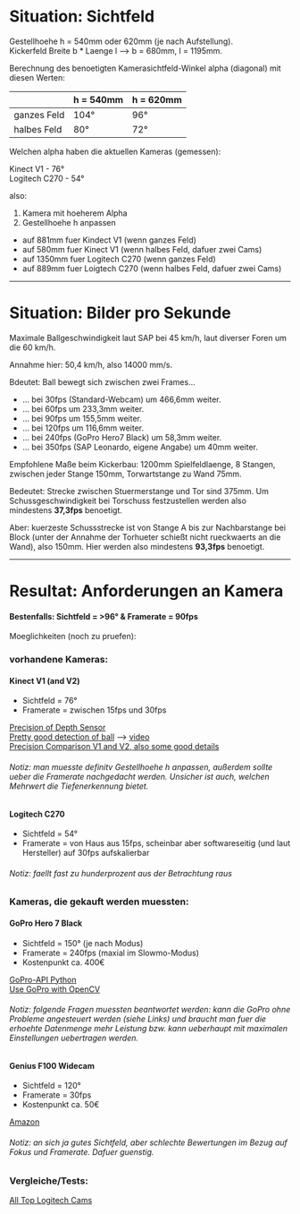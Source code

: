 # Situation: Sichtfeld

Gestellhoehe h = 540mm oder 620mm (je nach Aufstellung). <br>
Kickerfeld Breite b * Laenge l --> b = 680mm, l = 1195mm. <br>

Berechnung des benoetigten Kamerasichtfeld-Winkel alpha (diagonal) mit diesen Werten:

| | h = 540mm | h = 620mm |
| --- | --- | --- |
| ganzes Feld | 104° | 96° |
| halbes Feld | 80° | 72° |

Welchen alpha haben die aktuellen Kameras (gemessen):

Kinect V1 - 76° <br>
Logitech C270 - 54°

also:

1. Kamera mit hoeherem Alpha
2. Gestellhoehe h anpassen
* auf 881mm fuer Kindect V1 (wenn ganzes Feld)
* auf 580mm fuer Kinect V1 (wenn halbes Feld, dafuer zwei Cams)
* auf 1350mm fuer Logitech C270 (wenn ganzes Feld)
* auf 889mm fuer Loigtech C270 (wenn halbes Feld, dafuer zwei Cams)

<hr>

# Situation: Bilder pro Sekunde

Maximale Ballgeschwindigkeit laut SAP bei 45 km/h, laut diverser Foren um die 60 km/h.

Annahme hier: 50,4 km/h, also 14000 mm/s.

Bdeutet: Ball bewegt sich zwischen zwei Frames...

* ... bei 30fps (Standard-Webcam) um 466,6mm weiter.
* ... bei 60fps um 233,3mm weiter.
* ... bei 90fps um 155,5mm weiter.
* ... bei 120fps um 116,6mm weiter.
* ... bei 240fps (GoPro Hero7 Black) um 58,3mm weiter.
* ... bei 350fps (SAP Leonardo, eigene Angabe) um 40mm weiter.


Empfohlene Maße beim Kickerbau: 1200mm Spielfeldlaenge, 8 Stangen, zwischen jeder Stange 150mm, Torwartstange zu Wand 75mm. <br>

Bedeutet: Strecke zwischen Stuermerstange und Tor sind 375mm. Um Schussgeschwindigkeit bei Torschuss festzustellen werden also mindestens **37,3fps** benoetigt.

Aber: kuerzeste Schussstrecke ist von Stange A bis zur Nachbarstange bei Block (unter der Annahme der Torhueter schießt nicht rueckwaerts an die Wand), also 150mm. Hier werden also mindestens **93,3fps** benoetigt.

<hr>

# Resultat: Anforderungen an Kamera

#### Bestenfalls: Sichtfeld = >96° & Framerate = 90fps

Moeglichkeiten (noch zu pruefen):

### vorhandene Kameras:

#### Kinect V1 (and V2)

* Sichtfeld = 76°
* Framerate = zwischen 15fps und 30fps

[Precision of Depth Sensor](https://stackoverflow.com/questions/7696436/precision-of-the-kinect-depth-camera) <br>
[Pretty good detection of ball](https://vvvv.org/contribution/kinect-hitboxes-dx11) --> [video](https://www.youtube.com/watch?v=I9TyfeeTKFk&feature=youtu.be&t=32) <br>
[Precision Comparison V1 and V2, also some good details](https://www.dfki.de/fileadmin/user_upload/import/8767_wasenmuller2016comparison.pdf) <br>

###### Notiz: man muesste definitv Gestellhoehe h anpassen, außerdem sollte ueber die Framerate nachgedacht werden. Unsicher ist auch, welchen Mehrwert die Tiefenerkennung bietet.

#### Logitech C270

* Sichtfeld = 54°
* Framerate = von Haus aus 15fps, scheinbar aber softwareseitig (und laut Hersteller) auf 30fps aufskalierbar

###### Notiz: faellt fast zu hunderprozent aus der Betrachtung raus

### Kameras, die gekauft werden muessten:

#### GoPro Hero 7 Black

* Sichtfeld = 150° (je nach Modus)
* Framerate = 240fps (maxial im Slowmo-Modus)
* Kostenpunkt ca. 400€

[GoPro-API Python](https://pypi.org/project/goprocam/) <br>
[Use GoPro with OpenCV](https://stackoverflow.com/questions/36112313/how-connect-my-gopro-hero-4-camera-live-stream-to-opencv-using-python) <br>

###### Notiz: folgende Fragen muessten beantwortet werden: kann die GoPro ohne Probleme angesteuert werden (siehe Links) und braucht man fuer die erhoehte Datenmenge mehr Leistung bzw. kann ueberhaupt mit maximalen Einstellungen uebertragen werden.

#### Genius F100 Widecam

* Sichtfeld = 120°
* Framerate = 30fps
* Kostenpunkt ca. 50€

[Amazon](https://www.amazon.de/Genius-32200213101-F100-Widecam/dp/B0080CE5M4/ref=sr_1_fkmr0_1?ie=UTF8&qid=1549121342&sr=8-1-fkmr0&keywords=Genius+120-degree+Ultra+Wide+Angle+Full+HD+Conference+Webcam%28WideCam+F100%29)

###### Notiz: an sich ja gutes Sichtfeld, aber schlechte Bewertungen im Bezug auf Fokus und Framerate. Dafuer guenstig.

### Vergleiche/Tests:

[All Top Logitech Cams](https://addpipe.com/blog/top-logitech-webcams-compared/)
